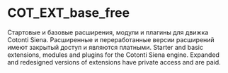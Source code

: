 # COT_EXT_base_free
Стартовые и базовые расширения, модули и плагины для движка Cotonti Siena. Расширенные и переработанные версии расширений имеют закрытый доступ и являются платными. Starter and basic extensions, modules and plugins for the Cotonti Siena engine. Expanded and redesigned versions of extensions have private access and are paid.
